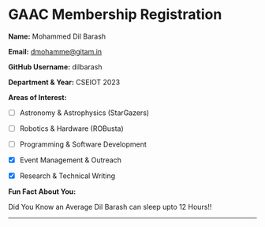 # GAAC Membership Registration



**Name:** Mohammed Dil Barash 

**Email:** dmohamme@gitam.in  

**GitHub Username:** dilbarash

**Department & Year:** CSEIOT 2023



**Areas of Interest:**  

- [ ] Astronomy & Astrophysics (StarGazers)  

- [ ] Robotics & Hardware (ROBusta)  

- [ ] Programming & Software Development  

- [x] Event Management & Outreach  

- [x] Research & Technical Writing  



**Fun Fact About You:**  

Did You Know an Average Dil Barash can sleep upto 12 Hours!!

---


